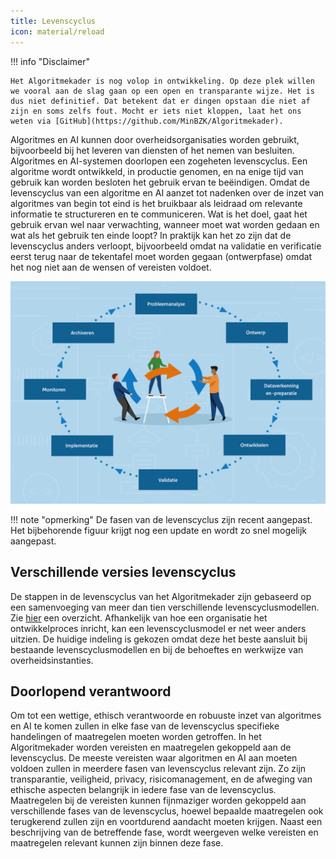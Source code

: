 ```yaml
--- 
title: Levenscyclus
icon: material/reload
--- 
```


!!! info "Disclaimer"

    Het Algoritmekader is nog volop in ontwikkeling. Op deze plek willen we vooral aan de slag gaan op een open en transparante wijze. Het is dus niet definitief. Dat betekent dat er dingen opstaan die niet af zijn en soms zelfs fout. Mocht er iets niet kloppen, laat het ons weten via [GitHub](https://github.com/MinBZK/Algoritmekader).

Algoritmes en AI kunnen door overheidsorganisaties worden gebruikt, bijvoorbeeld bij het leveren van diensten of het nemen van besluiten. 
Algoritmes en AI-systemen doorlopen een zogeheten levenscyclus. 
Een algoritme wordt ontwikkeld, in productie genomen, en na enige tijd van gebruik kan worden besloten het gebruik ervan te beëindigen. 
Omdat de levenscyclus van een algoritme en AI aanzet tot nadenken over de inzet van algoritmes van begin tot eind is het bruikbaar als leidraad om relevante informatie te structureren en te communiceren. 
Wat is het doel, gaat het gebruik ervan wel naar verwachting, wanneer moet wat worden gedaan en wat als het gebruik ten einde loopt? 
In praktijk kan het zo zijn dat de levenscyclus anders verloopt, bijvoorbeeld omdat na validatie en verificatie eerst terug naar de tekentafel moet worden gegaan (ontwerpfase) omdat het nog niet aan de wensen of vereisten voldoet.  

  ![Levenscyclus](levenscyclus.jpg)

!!! note "opmerking"
    De fasen van de levenscyclus zijn recent aangepast. Het bijbehorende figuur krijgt nog een update en wordt zo snel mogelijk aangepast. 

## Verschillende versies levenscyclus 
De stappen in de levenscyclus van het Algoritmekader zijn gebaseerd op een samenvoeging van meer dan tien verschillende levenscyclusmodellen. 
Zie [hier](../levenscyclus/Levenscyclus%20vergelijkingstabel.pdf) een overzicht. 
Afhankelijk van hoe een organisatie het ontwikkelproces inricht, kan een levenscyclusmodel er net weer anders uitzien. 
De huidige indeling is gekozen omdat deze het beste aansluit bij bestaande levenscyclusmodellen en bij de behoeftes en werkwijze van overheidsinstanties. 

## Doorlopend verantwoord 

Om tot een wettige, ethisch verantwoorde en robuuste inzet van algoritmes en AI te komen zullen in elke fase van de levenscyclus specifieke handelingen of maatregelen moeten worden getroffen. 
In het Algoritmekader worden vereisten en maatregelen gekoppeld aan de levenscyclus.
De meeste vereisten waar algoritmen en AI aan moeten voldoen zullen in meerdere fasen van levenscyclus relevant zijn. 
Zo zijn transparantie, veiligheid, privacy, risicomanagement, en de afweging van ethische aspecten belangrijk in iedere fase van de levenscyclus. 
Maatregelen bij de vereisten kunnen fijnmaziger worden gekoppeld aan verschillende fases van de levenscyclus, hoewel bepaalde maatregelen ook terugkerend zullen zijn en voortdurend aandacht moeten krijgen. 
Naast een beschrijving van de betreffende fase, wordt weergeven welke vereisten en maatregelen relevant kunnen zijn binnen deze fase.  
